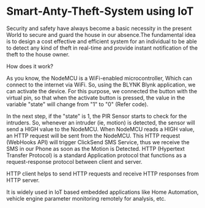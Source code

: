 # Smart-Anty-Theft-System using IoT
Security and safety have always become a basic necessity in the present World to secure and guard the house in our  absence.The fundamental idea is to design a cost effective and efficient system for an individual to be able to detect any kind of theft in real-time  and provide instant notification of the theft to the house owner.

How does it work?

As you know, the NodeMCU is a WiFi-enabled microcontroller, Which can connect to the internet via WiFi. 
So, using the BLYNK Blynk application, we can activate the device. For this purpose, we connected the button with the virtual pin, so that when the activate button is pressed, the value in the variable "state" will change from "1" to "0" (Refer code).

In the next step, if the "state" is 1, the PIR Sensor starts to check for the intruders. 
So, whenever an intruder (ie, motion) is detected, the sensor will send a HIGH value to the NodeMCU. When NodeMCU reads a HIGH value, an HTTP request will be sent from the NodeMCU. 
This HTTP request (WebHooks API) will trigger ClickSend SMS Service, thus we receive the SMS in our Phone as soon as the Motion is Detected.
HTTP (Hypertext Transfer Protocol) is a standard Application protocol that functions as a request-response protocol between client and server.

HTTP client helps to send HTTP requests and receive HTTP responses from HTTP server.

It is widely used in IoT based embedded applications like Home Automation, vehicle engine parameter monitoring remotely for analysis, etc.
